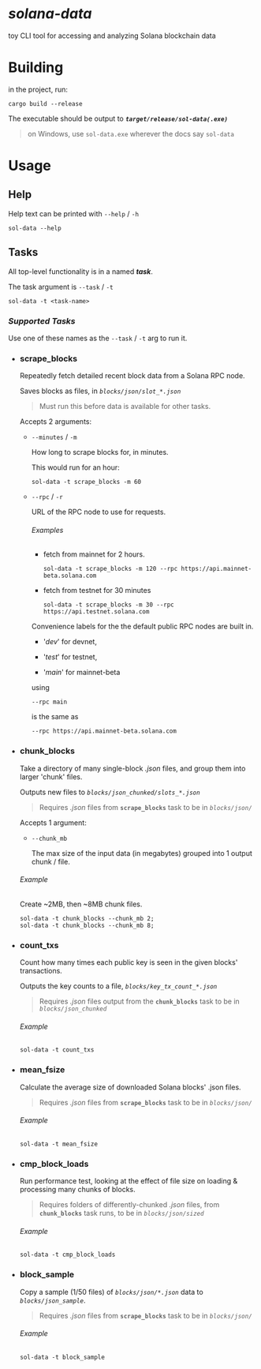 # _solana-data_
toy CLI tool for accessing and analyzing Solana blockchain data

# **Building**

in the project, run: 

```
cargo build --release
```

The executable should be output to _**`target/release/sol-data(.exe)`**_

>on Windows, use `sol-data.exe` wherever the docs say `sol-data`


# **Usage**



## **Help**

Help text can be printed with `--help` / `-h`
```
sol-data --help
```

## **Tasks**
All top-level functionality is in a named ___task___.

The task argument is `--task` / `-t`

```
sol-data -t <task-name>
```

### _Supported Tasks_

Use one of these names as the `--task` / `-t` arg to run it.

* ### **scrape_blocks**
    Repeatedly fetch detailed recent block data from a Solana RPC node.
    
    Saves blocks as files, in _`blocks/json/slot_*.json`_

    >Must run this before data is available for other tasks.

    Accepts 2 arguments:
    * `--minutes` / `-m`
        
        How long to scrape blocks for, in minutes.

        This would run for an hour:
        ```
        sol-data -t scrape_blocks -m 60
        ```
    * `--rpc` / `-r`
        
        URL of the RPC node to use for requests.
        
        ###### Examples
        * fetch from mainnet for 2 hours.
            ```
            sol-data -t scrape_blocks -m 120 --rpc https://api.mainnet-beta.solana.com
            ```
        * fetch from testnet for 30 minutes
            ```
            sol-data -t scrape_blocks -m 30 --rpc https://api.testnet.solana.com
            ```

        Convenience labels for the the default public RPC nodes are built in.

        * '_dev_' for devnet,
        
        * '_test_' for testnet,

        * '_main_' for mainnet-beta


        using
        ```
        --rpc main
        ```
        is the same as
        ```
        --rpc https://api.mainnet-beta.solana.com
        ```

* ### **chunk_blocks**
    Take a directory of many single-block _.json_ files, and group them into larger 'chunk' files.

    Outputs new files to _`blocks/json_chunked/slots_*.json`_ 

    >Requires _.json_ files from **`scrape_blocks`** task to be in _`blocks/json/`_

    Accepts 1 argument:
    * `--chunk_mb`
        
        The max size of the input data (in megabytes) grouped into 1 output chunk / file.


    ###### Example
    Create ~2MB, then ~8MB chunk files.
    ```
    sol-data -t chunk_blocks --chunk_mb 2;
    sol-data -t chunk_blocks --chunk_mb 8;
    ```
* ### **count_txs**
    Count how many times each public key is seen in the given blocks' transactions.
    
    Outputs the key counts to a file, _`blocks/key_tx_count_*.json`_

    >Requires _.json_ files output from the **`chunk_blocks`** task to be in _`blocks/json_chunked`_
    ###### Example
    ```
    sol-data -t count_txs
    ```
* ### **mean_fsize**
    Calculate the average size of downloaded Solana blocks' .json files.
    
    >Requires _.json_ files from **`scrape_blocks`** task to be in _`blocks/json/`_
    ###### Example
    ```
    sol-data -t mean_fsize
    ```
* ### **cmp_block_loads**
    Run performance test, looking at the effect of file size on loading & processing many chunks of blocks.
    
    >Requires folders of differently-chunked _.json_ files, from **`chunk_blocks`** task runs, to be in _`blocks/json/sized`_

    ###### Example
    ```
    sol-data -t cmp_block_loads
    ```
* ### **block_sample**
    Copy a sample (1/50 files) of _`blocks/json/*.json`_ data to _`blocks/json_sample`_.

    >Requires _.json_ files from **`scrape_blocks`** task to be in _`blocks/json/`_

    ###### Example
    ```
    sol-data -t block_sample
    ```
#  
